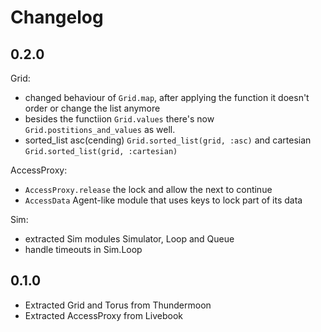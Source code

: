 # Changelog

## 0.2.0

Grid:

- changed behaviour of `Grid.map`, after applying the function it doesn't order or change the list anymore
- besides the functiion `Grid.values` there's now `Grid.postitions_and_values` as well.
- sorted_list asc(cending) `Grid.sorted_list(grid, :asc)` and cartesian `Grid.sorted_list(grid, :cartesian)`

AccessProxy:

- `AccessProxy.release` the lock and allow the next to continue
- `AccessData` Agent-like module that uses keys to lock part of its data

Sim:

- extracted Sim modules Simulator, Loop and Queue
- handle timeouts in Sim.Loop

## 0.1.0

- Extracted Grid and Torus from Thundermoon
- Extracted AccessProxy from Livebook
